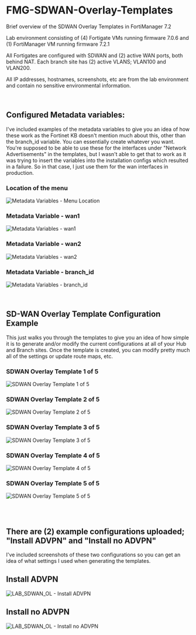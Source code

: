 # FMG-SDWAN-Overlay-Templates
Brief overview of the SDWAN Overlay Templates in FortiManager 7.2

Lab environment consisting of (4) Fortigate VMs running firmware 7.0.6 and (1) FortiManager VM running firmware 7.2.1

All Fortigates are configured with SDWAN and (2) active WAN ports, both behind NAT. Each branch site has (2) active VLANS; VLAN100 and VLAN200.

All IP addresses, hostnames, screenshots, etc are from the lab environment and contain no sensitive environmental information.

<pre>

</pre>

## Configured Metadata variables: 

I've included examples of the metadata variables to give you an idea of how these work as the Fortinet KB doesn't mention much about this, other than the branch_id variable. You can essentially create whatever you want. You're supposed to be able to use these for the interfaces under "Network Advertisements" in the templates, but I wasn't able to get that to work as it was trying to insert the variables into the installation configs which resulted in a failure. So in that case, I just use them for the wan interfaces in production.

### Location of the menu 

![Metadata Variables - Menu Location](https://user-images.githubusercontent.com/72212024/189391791-e867e746-3f17-424b-969e-382a43e99892.png)


### Metadata Variable - wan1

![Metadata Variables - wan1](https://user-images.githubusercontent.com/72212024/189391926-5a251b17-7d02-4a2f-8ed6-a8541ced8aa7.png)


### Metadata Variable - wan2

![Metadata Variables - wan2](https://user-images.githubusercontent.com/72212024/189391949-b4a3e070-319c-4c6a-99d8-b5ac78deb1cd.png)


### Metadata Variable - branch_id

![Metadata Variables - branch_id](https://user-images.githubusercontent.com/72212024/189392008-148b3957-c908-4c6e-8d10-82c0e21dd7f7.png)

<pre>

</pre>

## SD-WAN Overlay Template Configuration Example

This just walks you through the templates to give you an idea of how simple it is to generate and/or modify the current configurations at all of your Hub and Branch sites. Once the template is created, you can modify pretty much all of the settings or update route maps, etc. 

### SDWAN Overlay Template 1 of 5

![SDWAN Overlay Template 1 of 5](https://user-images.githubusercontent.com/72212024/189392389-57ed81ac-accf-436b-b2a1-d23d7b86a829.png)

### SDWAN Overlay Template 2 of 5

![SDWAN Overlay Template 2 of 5](https://user-images.githubusercontent.com/72212024/189392422-36d7ba2c-70f4-43d9-8e4c-75e2d2000610.png)

### SDWAN Overlay Template 3 of 5

![SDWAN Overlay Template 3 of 5](https://user-images.githubusercontent.com/72212024/189392532-97552d43-5e01-4637-8870-e69546193fde.png)

### SDWAN Overlay Template 4 of 5

![SDWAN Overlay Template 4 of 5](https://user-images.githubusercontent.com/72212024/189392613-e6ea73e8-f8c9-49d3-b90b-4225c07ea68a.png)

### SDWAN Overlay Template 5 of 5

![SDWAN Overlay Template 5 of 5](https://user-images.githubusercontent.com/72212024/189392675-2a00e80c-6de5-4fa7-a603-57945bbff350.png)

<pre>


</pre>

## There are (2) example configurations uploaded; "Install ADVPN" and "Install no ADVPN"

I've included screenshots of these two configurations so you can get an idea of what settings I used when generating the templates.


## Install ADVPN

![LAB_SDWAN_OL - Install ADVPN](https://user-images.githubusercontent.com/72212024/189393312-a3b9dd07-2b62-4824-814d-16b81b7d3faa.png)

## Install no ADVPN

![LAB_SDWAN_OL - Install no ADVPN](https://user-images.githubusercontent.com/72212024/189393414-ccc70b70-6207-48d1-a53c-af504d8fa139.png)
